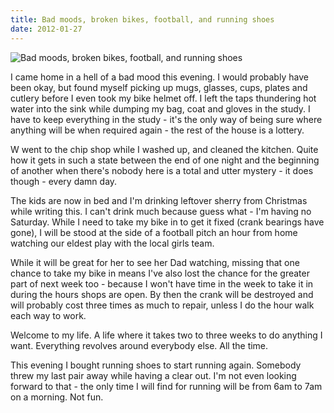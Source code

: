 ```yaml
---
title: Bad moods, broken bikes, football, and running shoes
date: 2012-01-27
---
```


![Bad moods, broken bikes, football, and running shoes](https://source.unsplash.com/X6cChncECA8/1600x900)

I came home in a hell of a bad mood this evening. I would probably have been okay, but found myself picking up mugs, glasses, cups, plates and cutlery before I even took my bike helmet off. I left the taps thundering hot water into the sink while dumping my bag, coat and gloves in the study. I have to keep everything in the study - it's the only way of being sure where anything will be when required again - the rest of the house is a lottery.

W went to the chip shop while I washed up, and cleaned the kitchen. Quite how it gets in such a state between the end of one night and the beginning of another when there's nobody here is a total and utter mystery - it does though - every damn day.

The kids are now in bed and I'm drinking leftover sherry from Christmas while writing this. I can't drink much because guess what - I'm having no Saturday. While I need to take my bike in to get it fixed (crank bearings have gone), I will be stood at the side of a football pitch an hour from home watching our eldest play with the local girls team.

While it will be great for her to see her Dad watching, missing that one chance to take my bike in means I've also lost the chance for the greater part of next week too - because I won't have time in the week to take it in during the hours shops are open. By then the crank will be destroyed and will probably cost three times as much to repair, unless I do the hour walk each way to work.

Welcome to my life. A life where it takes two to three weeks to do anything I want. Everything revolves around everybody else. All the time.

This evening I bought running shoes to start running again. Somebody threw my last pair away while having a clear out. I'm not even looking forward to that - the only time I will find for running will be from 6am to 7am on a morning. Not fun.